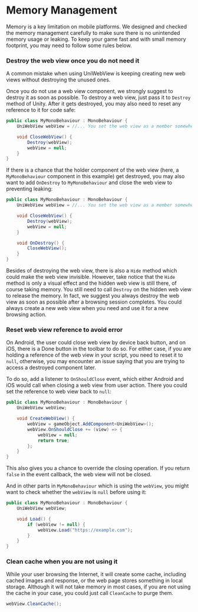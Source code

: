 # Memory Management

Memory is a key limitation on mobile platforms. We designed and checked the memory management carefully to make sure there is no unintended memory usage or leaking. To keep your game fast and with small memory footprint, you may need to follow some rules below.

### Destroy the web view once you do not need it

A common mistake when using UniWebView is keeping creating new web views without destroying the unused ones.

Once you do not use a web view component, we strongly suggest to destroy it as soon as possible. To destroy a web view, just pass it to `Destroy` method of Unity. After it gets destroyed, you may also need to reset any reference to it for code safe:

```csharp
public class MyMonoBehaviour : MonoBehaviour {
    UniWebView webView = //... You set the web view as a member somewhere

    void CloseWebView() {
        Destroy(webView);
        webView = null;
    }
}
```

If there is a chance that the holder component of the web view (here, a `MyMonoBehaviour` component in this example) get destroyed, you may also want to add `OnDestroy` to `MyMonoBehaviour` and close the web view to preventing leaking:

```csharp
public class MyMonoBehaviour : MonoBehaviour {
    UniWebView webView = //... You set the web view as a member somewhere

    void CloseWebView() {
        Destroy(webView);
        webView = null;
    }

    void OnDestroy() {
        CloseWebView();
    }
}
```

Besides of destroying the web view, there is also a `Hide` method which could make the web view invisible. However, take notice that the `Hide` method is only a visual effect and the hidden web view is still there, of course taking memory. You still need to call `Destroy` on the hidden web view to release the memory. In fact, we suggest you always destroy the web view as soon as possible after a browsing session completes. You could always create a new web view when you need and use it for a new browsing action.

### Reset web view reference to avoid error

On Android, the user could close web view by device back button, and on iOS, there is a Done button in the toolbar to do so. For either case, if you are holding a reference of the web view in your script, you need to reset it to `null`, otherwise, you may encounter an issue saying that you are trying to access a destroyed component later.

To do so, add a listener to `OnShouldClose` event, which either Android and iOS would call when closing a web view from user action. There you could set the reference to web view back to `null`:

```csharp
public class MyMonoBehaviour : MonoBehaviour {
    UniWebView webView;

    void CreateWebView() {
        webView = gameObject.AddComponent<UniWebView>();
        webView.OnShouldClose += (view) => {
            webView = null;
            return true;
        };
    }
}
```

This also gives you a chance to override the closing operation. If you return `false` in the event callback, the web view will not be closed.

And in other parts in `MyMonoBehaviour` which is using the `webView`, you might want to check whether the `webView` is `null` before using it:

```csharp
public class MyMonoBehaviour : MonoBehaviour {
    UniWebView webView;

    void Load() {
        if (webView != null) {
            webView.Load("https://example.com");
        }
    }
}
```

### Clean cache when you are not using it

While your user browsing the Internet, it will create some cache, including cached images and response, or the web page stores something in local storage. Although it will not take memory in most cases, if you are not using the cache in your case, you could just call `CleanCache` to purge them.

```csharp
webView.CleanCache();
```
